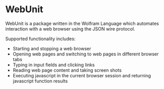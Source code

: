 # WebUnit 

WebUnit is a package written in the Wolfram Language which automates interaction with a web browser using the JSON wire protocol.

Supported functionality includes:

* Starting and stopping a web browser 
* Opening web pages and switching to web pages in different browser tabs
* Typing in input fields and clicking links
* Reading web page content and taking screen shots
* Executing javascript in the current browser session and returning javascript function results
